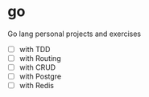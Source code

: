 # go
Go lang personal projects and exercises

- [ ] with TDD
- [ ] with Routing
- [ ] with CRUD 
- [ ] with Postgre
- [ ] with Redis
